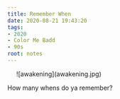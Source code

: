```yaml
---
title: Remember When
date: 2020-08-21 19:43:20
tags:
- 2020
- Color Me Badd
- 90s
root: notes
---
```

<div style="padding: 0 20px;">![awakening](awakening.jpg)</div>
<!-- more -->
<p class="center">How many whens do ya remember?</p>
